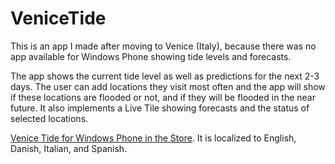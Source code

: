 # VeniceTide

This is an app I made after moving to Venice (Italy), because there was no app available for Windows Phone showing tide levels and forecasts.

The app shows the current tide level as well as predictions for the next 2-3 days. The user can add locations they visit most often and the app will show if these locations are flooded or not, and if they will be flooded in the near future. It also implements a Live Tile showing forecasts and the status of selected locations.

[Venice Tide for Windows Phone in the Store](http://www.windowsphone.com/s?appid=e0b8395a-0c99-421f-8eac-b63f17a614b8). It is localized to English, Danish, Italian, and Spanish.
